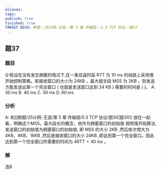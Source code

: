 ```yaml
---
aliases: 
tags: 
publish: true
finished: true
TARGET DECK: 刷题::25计网-王道::第 5 章 传输层::5.3 TCP 协议::题37
---
```


## 题37
### 题目
Q:假设在没有发生拥塞的情况下,在一条往返时延 RTT 为 ${10}\mathrm{\;{ms}}$ 的线路上采用慢开始控制策略。若接收窗口的大小为 ${24}\mathrm{{KB}}$ ，最大报文段 MSS 为 $2\mathrm{{KB}}$ ，则发送方能发送出第一个完全窗口 ( 也就是发送窗口达到 24 KB ) 需要的时间是 ( )。
A. ${30}\mathrm{\;{ms}}$ B. ${40}\mathrm{\;{ms}}$ C. ${50}\mathrm{\;{ms}}$ D. ${60}\mathrm{\;{ms}}$
### 分析
A: 和[[刷题/25计网-王道/第 5 章 传输层/5.3 TCP 协议/题30|题30]] 放在一起看，明确这个MSS，最大段长的概念，他作为拥塞窗口的初始值
按照慢开始算法, 发送窗口的初始值为拥塞窗口的初始值, 即 MSS 的大小 $2\mathrm {{KB}}$ ,然后依次增大为 $4\mathrm {{KB}} 、8\mathrm {{KB}} 、{16}\mathrm {{KB}}$ ,然后是接收窗口的大小 ${24}\mathrm {{KB}}$ ,即达到第一个完全窗口。因此达到第一个完全窗口所需要的时间为 $4\mathrm {{RTT}} = {40}\mathrm{\;{ms}}$ 。
### 解
选B

